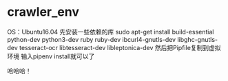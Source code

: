 # crawler_env

OS：Ubuntu16.04
先安装一些依赖的库
sudo apt-get install build-essential python-dev python3-dev ruby ruby-dev ibcurl4-gnutls-dev libghc-gnutls-dev tesseract-ocr libtesseract-dev libleptonica-dev
然后把Pipfile复制到虚拟环境
输入pipenv install就可以了

哈哈哈！
